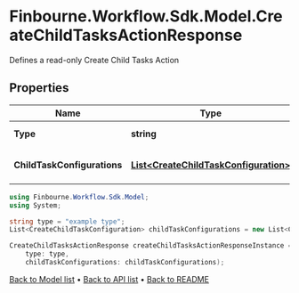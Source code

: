 # Finbourne.Workflow.Sdk.Model.CreateChildTasksActionResponse
Defines a read-only Create Child Tasks Action

## Properties

Name | Type | Description | Notes
------------ | ------------- | ------------- | -------------
**Type** | **string** | Type name for this Action | [optional] 
**ChildTaskConfigurations** | [**List&lt;CreateChildTaskConfiguration&gt;**](CreateChildTaskConfiguration.md) | The Child Task Configurations | [optional] 

```csharp
using Finbourne.Workflow.Sdk.Model;
using System;

string type = "example type";
List<CreateChildTaskConfiguration> childTaskConfigurations = new List<CreateChildTaskConfiguration>();

CreateChildTasksActionResponse createChildTasksActionResponseInstance = new CreateChildTasksActionResponse(
    type: type,
    childTaskConfigurations: childTaskConfigurations);
```

[Back to Model list](../README.md#documentation-for-models) &#8226; [Back to API list](../README.md#documentation-for-api-endpoints) &#8226; [Back to README](../README.md)
